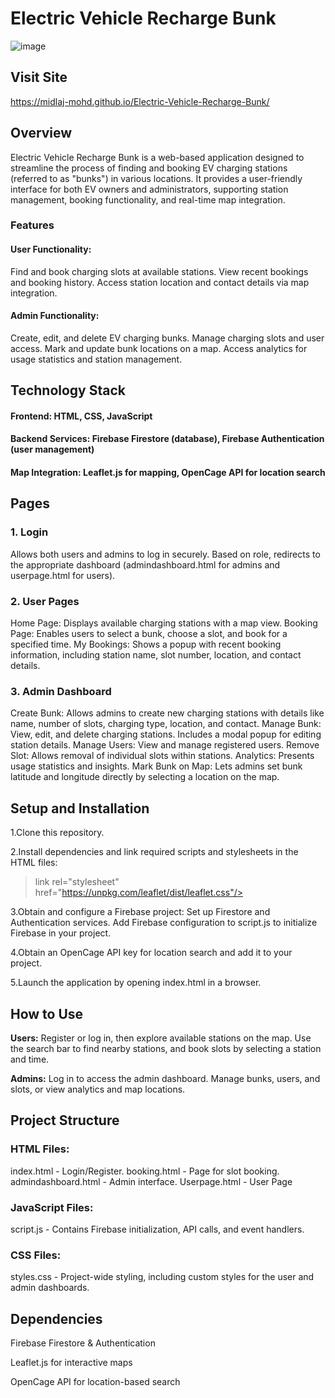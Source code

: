 # Electric Vehicle Recharge Bunk


![image](https://github.com/user-attachments/assets/faed2e74-8dcd-492f-97c5-9e70cc19b0cf)



## Visit Site
https://midlaj-mohd.github.io/Electric-Vehicle-Recharge-Bunk/
## Overview
Electric Vehicle Recharge Bunk is a web-based application designed to streamline the process of finding and booking EV charging stations (referred to as "bunks") in various locations. It provides a user-friendly interface for both EV owners and administrators, supporting station management, booking functionality, and real-time map integration.

### Features

#### User Functionality:
Find and book charging slots at available stations.
View recent bookings and booking history.
Access station location and contact details via map integration.
#### Admin Functionality:
Create, edit, and delete EV charging bunks.
Manage charging slots and user access.
Mark and update bunk locations on a map.
Access analytics for usage statistics and station management.

## Technology Stack

#### Frontend: HTML, CSS, JavaScript
#### Backend Services: Firebase Firestore (database), Firebase Authentication (user management)
#### Map Integration: Leaflet.js for mapping, OpenCage API for location search

## Pages

### 1. Login
Allows both users and admins to log in securely.
Based on role, redirects to the appropriate dashboard (admindashboard.html for admins and userpage.html for users).
### 2. User Pages
Home Page: Displays available charging stations with a map view.
Booking Page: Enables users to select a bunk, choose a slot, and book for a specified time.
My Bookings: Shows a popup with recent booking information, including station name, slot number, location, and contact details.
### 3. Admin Dashboard
Create Bunk: Allows admins to create new charging stations with details like name, number of slots, charging type, location, and contact.
Manage Bunk: View, edit, and delete charging stations. Includes a modal popup for editing station details.
Manage Users: View and manage registered users.
Remove Slot: Allows removal of individual slots within stations.
Analytics: Presents usage statistics and insights.
Mark Bunk on Map: Lets admins set bunk latitude and longitude directly by selecting a location on the map.

## Setup and Installation
1.Clone this repository.

2.Install dependencies and link required scripts and stylesheets in the HTML files:
> link rel="stylesheet" href="https://unpkg.com/leaflet/dist/leaflet.css"/>
> <script src="https://unpkg.com/leaflet/dist/leaflet.js"></script>
3.Obtain and configure a Firebase project:
Set up Firestore and Authentication services.
Add Firebase configuration to script.js to initialize Firebase in your project.

4.Obtain an OpenCage API key for location search and add it to your project.

5.Launch the application by opening index.html in a browser.

## How to Use

**Users:** Register or log in, then explore available stations on the map. Use the search bar to find nearby stations, and book slots by selecting a station and time.

**Admins:** Log in to access the admin dashboard. Manage bunks, users, and slots, or view analytics and map locations.

## Project Structure
### HTML Files:
index.html - Login/Register.
booking.html - Page for slot booking.
admindashboard.html - Admin interface.
Userpage.html - User Page
### JavaScript Files:
script.js - Contains Firebase initialization, API calls, and event handlers.
### CSS Files:
styles.css - Project-wide styling, including custom styles for the user and admin dashboards.

## Dependencies
Firebase Firestore & Authentication

Leaflet.js for interactive maps

OpenCage API for location-based search

